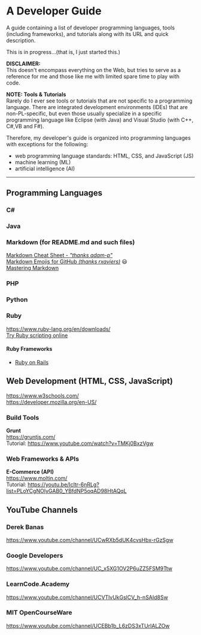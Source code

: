 # A Developer Guide
A guide containing a list of developer programming languages, tools (including frameworks), and tutorials along with its URL and quick description.  

This is in progress...(that is, I just started this.)  

**DISCLAIMER:**  
This doesn't encompass everything on the Web, but tries to serve as a reference for me and those like me with limited spare time to play with code.  

**NOTE: Tools & Tutorials**  
Rarely do I ever see tools or tutorials that are not specific to a programming language. There are integrated development environments (IDEs) that are non-PL-specific, but even those usually specialize in a specific programming language like Eclipse (with Java) and Visual Studio (with C++, C#,VB and F#).  

Therefore, my developer's guide is organized into programming languages with exceptions for the following:
- web programming language standards: HTML, CSS, and JavaScript (JS)
- machine learning (ML)
- artificial intelligence (AI)
---  

## Programming Languages
### C#
### Java
### Markdown (for README.md and such files)
[Markdown Cheat Sheet - _"thanks adam-p"_](https://github.com/adam-p/markdown-here/wiki/Markdown-Cheatsheet)  
[Markdown Emojis for GitHub _(thanks rxaviers)_](https://gist.github.com/rxaviers/7360908) :smiley:  
[Mastering Markdown](https://guides.github.com/features/mastering-markdown/)  

### PHP
### Python
### Ruby
https://www.ruby-lang.org/en/downloads/  
[Try Ruby scripting online](http://tryruby.org/levels/1/challenges/0)
#### Ruby Frameworks
+ [Ruby on Rails](http://rubyonrails.org/)

## Web Development (HTML, CSS, JavaScript)
https://www.w3schools.com/  
https://developer.mozilla.org/en-US/

### Build Tools  
**Grunt**  
https://gruntjs.com/  
Tutorial: https://www.youtube.com/watch?v=TMKj0BxzVgw  
### Web Frameworks & APIs  
**E-Commerce (API)**  
https://www.moltin.com/  
Tutorial: https://youtu.be/Icltr-6nRLg?list=PLoYCgNOIyGAB0_YBfdNP5oqAD98HtAQqL

## YouTube Channels
### Derek Banas
https://www.youtube.com/channel/UCwRXb5dUK4cvsHbx-rGzSgw
### Google Developers
https://www.youtube.com/channel/UC_x5XG1OV2P6uZZ5FSM9Ttw
### LearnCode.Academy
https://www.youtube.com/channel/UCVTlvUkGslCV_h-nSAId8Sw
### MIT OpenCourseWare
https://www.youtube.com/channel/UCEBb1b_L6zDS3xTUrIALZOw
